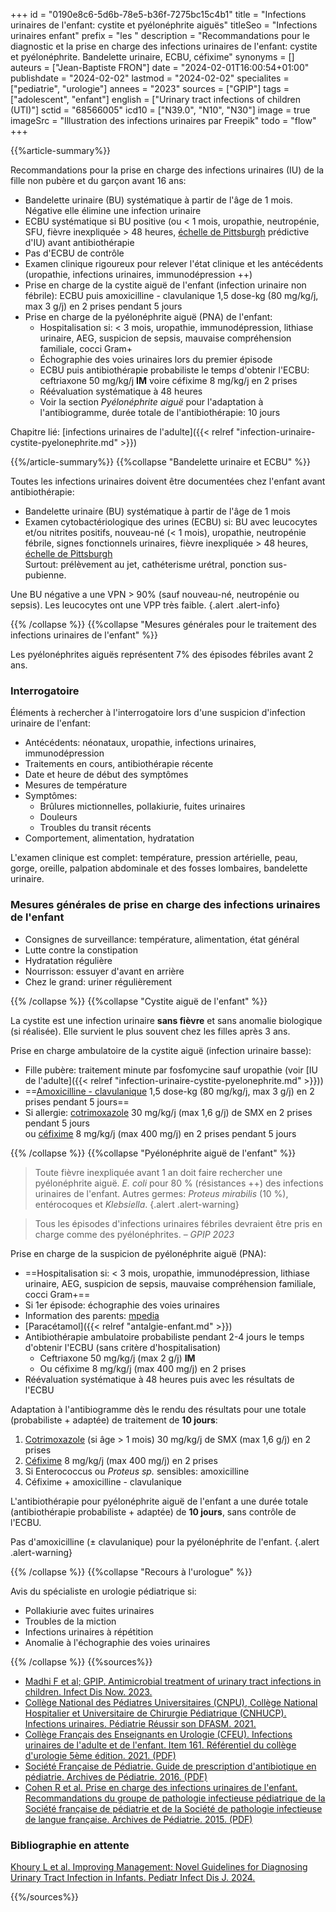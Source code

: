+++
id = "0190e8c6-5d6b-78e5-b36f-7275bc15c4b1"
title = "Infections urinaires de l'enfant: cystite et pyélonéphrite aiguës"
titleSeo = "Infections urinaires enfant"
prefix = "les "
description = "Recommandations pour le diagnostic et la prise en charge des infections urinaires de l'enfant: cystite et pyélonéphrite. Bandelette urinaire, ECBU, céfixime"
synonyms = []
auteurs = ["Jean-Baptiste FRON"]
date = "2024-02-01T16:00:54+01:00"
publishdate = "2024-02-02"
lastmod = "2024-02-02"
specialites = ["pediatrie", "urologie"]
annees = "2023"
sources = ["GPIP"]
tags = ["adolescent", "enfant"]
english = ["Urinary tract infections of children (UTI)"]
sctid = "68566005"
icd10 = ["N39.0", "N10", "N30"]
image = true
imageSrc = "Illustration des infections urinaires par Freepik"
todo = "flow"
+++

{{%article-summary%}}

Recommandations pour la prise en charge des infections urinaires (IU) de la fille non pubère et du garçon avant 16 ans:

- Bandelette urinaire (BU) systématique à partir de l'âge de 1 mois. Négative elle élimine une infection urinaire
- ECBU systématique si BU positive (ou < 1 mois, uropathie, neutropénie, SFU, fièvre inexpliquée > 48 heures, [échelle de Pittsburgh](https://uticalc.pitt.edu) prédictive d'IU) avant antibiothérapie
- Pas d'ECBU de contrôle
- Examen clinique rigoureux pour relever l'état clinique et les antécédents (uropathie, infections urinaires, immunodépression ++)
- Prise en charge de la cystite aiguë de l'enfant (infection urinaire non fébrile): ECBU puis amoxicilline - clavulanique 1,5 dose-kg (80 mg/kg/j, max 3 g/j) en 2 prises pendant 5 jours
- Prise en charge de la pyélonéphrite aiguë (PNA) de l'enfant:
  - Hospitalisation si: < 3 mois, uropathie, immunodépression, lithiase urinaire, AEG, suspicion de sepsis, mauvaise compréhension familiale, cocci Gram+
  - Échographie des voies urinaires lors du premier épisode
  - ECBU puis antibiothérapie probabiliste le temps d'obtenir l'ECBU: ceftriaxone 50 mg/kg/j **IM** voire céfixime 8 mg/kg/j en 2 prises
  - Réévaluation systématique à 48 heures
  - Voir la section *Pyélonéphrite aiguë* pour l'adaptation à l'antibiogramme, durée totale de l'antibiothérapie: 10 jours

Chapitre lié: [infections urinaires de l'adulte]({{< relref "infection-urinaire-cystite-pyelonephrite.md" >}})

{{%/article-summary%}}
{{%collapse "Bandelette urinaire et ECBU" %}}

Toutes les infections urinaires doivent être documentées chez l'enfant avant antibiothérapie:

- Bandelette urinaire (BU) systématique à partir de l'âge de 1 mois
- Examen cytobactériologique des urines (ECBU) si: BU avec leucocytes et/ou nitrites positifs, nouveau-né (< 1 mois), uropathie, neutropénie fébrile, signes fonctionnels urinaires, fièvre inexpliquée > 48 heures, [échelle de Pittsburgh](https://uticalc.pitt.edu)  
  Surtout: prélèvement au jet, cathéterisme urétral, ponction sus-pubienne.

Une BU négative a une VPN > 90% (sauf nouveau-né, neutropénie ou sepsis). Les leucocytes ont une VPP très faible.
{.alert .alert-info}

{{% /collapse %}}
{{%collapse "Mesures générales pour le traitement des infections urinaires de l'enfant" %}}

Les pyélonéphrites aiguës représentent 7% des épisodes fébriles avant 2 ans.

### Interrogatoire

Éléments à rechercher à l'interrogatoire lors d'une suspicion d'infection urinaire de l'enfant:

- Antécédents: néonataux, uropathie, infections urinaires, immunodépression
- Traitements en cours, antibiothérapie récente
- Date et heure de début des symptômes
- Mesures de température
- Symptômes:
  - Brûlures mictionnelles, pollakiurie, fuites urinaires
  - Douleurs
  - Troubles du transit récents
- Comportement, alimentation, hydratation

L'examen clinique est complet: température, pression artérielle, peau, gorge, oreille, palpation abdominale et des fosses lombaires, bandelette urinaire.

### Mesures générales de prise en charge des infections urinaires de l'enfant

- Consignes de surveillance: température, alimentation, état général
- Lutte contre la constipation
- Hydratation régulière
- Nourrisson: essuyer d'avant en arrière
- Chez le grand: uriner régulièrement

{{% /collapse %}}
{{%collapse "Cystite aiguë de l'enfant" %}}

La cystite est une infection urinaire **sans fièvre** et sans anomalie biologique (si réalisée). Elle survient le plus souvent chez les filles après 3 ans.

Prise en charge ambulatoire de la cystite aiguë (infection urinaire basse):

- Fille pubère: traitement minute par fosfomycine sauf uropathie (voir [IU de l'adulte]({{< relref "infection-urinaire-cystite-pyelonephrite.md" >}}))
- ==[Amoxicilline - clavulanique](https://base-donnees-publique.medicaments.gouv.fr/affichageDoc.php?specid=64550843&typedoc=R) 1,5 dose-kg (80 mg/kg/j, max 3 g/j) en 2 prises pendant 5 jours==
- Si allergie: [cotrimoxazole](https://base-donnees-publique.medicaments.gouv.fr/affichageDoc.php?specid=69464049&typedoc=R) 30 mg/kg/j (max 1,6 g/j) de SMX en 2 prises pendant 5 jours  
  ou [céfixime](https://base-donnees-publique.medicaments.gouv.fr/affichageDoc.php?specid=67547553&typedoc=R) 8 mg/kg/j (max 400 mg/j) en 2 prises pendant 5 jours

{{% /collapse %}}
{{%collapse "Pyélonéphrite aiguë de l'enfant" %}}

> Toute fièvre inexpliquée avant 1 an doit faire rechercher une pyélonéphrite aiguë. *E. coli* pour 80 % (résistances ++) des infections urinaires de l'enfant. Autres germes: *Proteus mirabilis* (10 %), entérocoques et *Klebsiella*.
{.alert .alert-warning}

> Tous les épisodes d'infections urinaires fébriles devraient être pris en charge comme des pyélonéphrites. – *GPIP 2023*

Prise en charge de la suspicion de pyélonéphrite aiguë (PNA):

- ==Hospitalisation si: < 3 mois, uropathie, immunodépression, lithiase urinaire, AEG, suspicion de sepsis, mauvaise compréhension familiale, cocci Gram+==
- Si 1er épisode: échographie des voies urinaires
- Information des parents: [mpedia](https://www.mpedia.fr/art-pyelonephrite/?sr=895)
- [Paracétamol]({{< relref "antalgie-enfant.md" >}})
- Antibiothérapie ambulatoire probabiliste pendant 2-4 jours le temps d'obtenir l'ECBU (sans critère d'hospitalisation)
  - Ceftriaxone 50 mg/kg/j (max 2 g/j) **IM**
  - Ou céfixime 8 mg/kg/j (max 400 mg/j) en 2 prises
- Réévaluation systématique à 48 heures puis avec les résultats de l'ECBU

Adaptation à l'antibiogramme dès le rendu des résultats pour une totale (probabiliste + adaptée) de traitement de **10 jours**:

1. [Cotrimoxazole](https://base-donnees-publique.medicaments.gouv.fr/affichageDoc.php?specid=69464049&typedoc=R) (si âge > 1 mois) 30 mg/kg/j de SMX (max 1,6 g/j) en 2 prises
2. [Céfixime](https://base-donnees-publique.medicaments.gouv.fr/affichageDoc.php?specid=67547553&typedoc=R) 8 mg/kg/j (max 400 mg/j) en 2 prises
3. Si Enterococcus ou *Proteus sp.* sensibles: amoxicilline
4. Céfixime + amoxicilline - clavulanique

L'antibiothérapie pour pyélonéphrite aiguë de l'enfant a une durée totale (antibiothérapie probabiliste + adaptée) de **10 jours**, sans contrôle de l'ECBU.

Pas d'amoxicilline (± clavulanique) pour la pyélonéphrite de l'enfant.
{.alert .alert-warning}

{{% /collapse %}}
{{%collapse "Recours à l'urologue" %}}

Avis du spécialiste en urologie pédiatrique si:

- Pollakiurie avec fuites urinaires
- Troubles de la miction
- Infections urinaires à répétition
- Anomalie à l'échographie des voies urinaires

{{% /collapse %}}
{{%sources%}}

- [Madhi F et al; GPIP. Antimicrobial treatment of urinary tract infections in children. Infect Dis Now. 2023.](https://www.sciencedirect.com/science/article/pii/S2666991923001483)
- [Collège National des Pédiatres Universitaires (CNPU), Collège National Hospitalier et Universitaire de Chirurgie Pédiatrique (CNHUCP). Infections urinaires. Pédiatrie Réussir son DFASM. 2021.](https://www.pedia-univ.fr/deuxieme-cycle/referentiel/infectiologie/infections-urinaires)
- [Collège Français des Enseignants en Urologie (CFEU). Infections urinaires de l'adulte et de l'enfant. Item 161. Référentiel du collège d'urologie 5ème édition. 2021. (PDF)](https://www.urofrance.org/wp-content/uploads/2021/11/Item-161-Infections-urinaires.pdf)
- [Société Française de Pédiatrie. Guide de prescription d'antibiotique en pédiatrie. Archives de Pédiatrie. 2016. (PDF)](https://www.sfmu.org/upload/consensus/arcped_gpip_15_juin_new_couv_bs.pdf)
- [Cohen R et al. Prise en charge des infections urinaires de l'enfant. Recommandations du groupe de pathologie infectieuse pédiatrique de la Société française de pédiatrie et de la Société de pathologie infectieuse de langue française. Archives de Pédiatrie. 2015. (PDF)](https://www.sfpediatrie.com/sites/www.sfpediatrie.com/files/medias/documents/infections_voies_urinaires_gpip_2015.pdf)

### Bibliographie en attente

[Khoury L et al. Improving Management: Novel Guidelines for Diagnosing Urinary Tract Infection in Infants. Pediatr Infect Dis J. 2024.](https://journals.lww.com/pidj/abstract/9900/improving_management__novel_guidelines_for.751.aspx)

{{%/sources%}}
